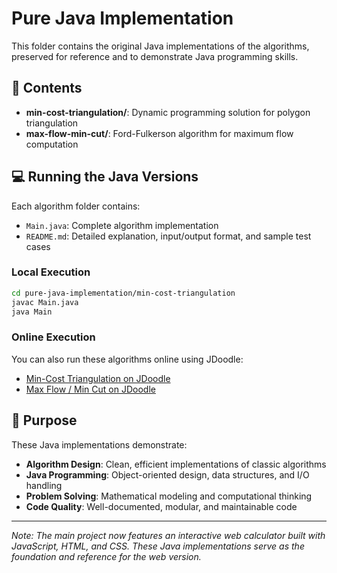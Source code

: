 # Pure Java Implementation

This folder contains the original Java implementations of the algorithms, preserved for reference and to demonstrate Java programming skills.

## 📂 Contents

- **min-cost-triangulation/**: Dynamic programming solution for polygon triangulation
- **max-flow-min-cut/**: Ford-Fulkerson algorithm for maximum flow computation

## 💻 Running the Java Versions

Each algorithm folder contains:
- `Main.java`: Complete algorithm implementation
- `README.md`: Detailed explanation, input/output format, and sample test cases

### Local Execution
```bash
cd pure-java-implementation/min-cost-triangulation
javac Main.java
java Main
```

### Online Execution
You can also run these algorithms online using JDoodle:
- [Min-Cost Triangulation on JDoodle](https://www.jdoodle.com/ia/1Iay)
- [Max Flow / Min Cut on JDoodle](https://www.jdoodle.com/ia/1Iax)

## 🎯 Purpose

These Java implementations demonstrate:
- **Algorithm Design**: Clean, efficient implementations of classic algorithms
- **Java Programming**: Object-oriented design, data structures, and I/O handling
- **Problem Solving**: Mathematical modeling and computational thinking
- **Code Quality**: Well-documented, modular, and maintainable code

---

*Note: The main project now features an interactive web calculator built with JavaScript, HTML, and CSS. These Java implementations serve as the foundation and reference for the web version.*

